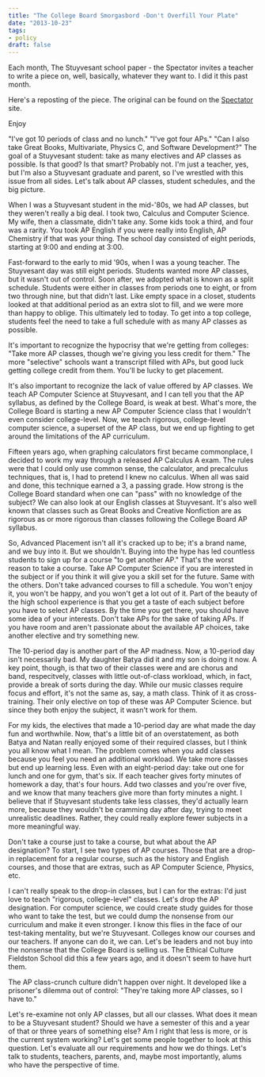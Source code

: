 ```yaml
---
title: "The College Board Smorgasbord -Don't Overfill Your Plate"
date: "2013-10-23"
tags:
- policy
draft: false
---
```



Each month, The Stuyvesant school paper - the Spectator invites a teacher to write a piece on, well, basically, whatever they want to. I did it this past month.

Here's a reposting of the piece. The original can be found on the [Spectator](http://stuyspectator.org) site.

Enjoy

"I've got 10 periods of class and no lunch." "I've got four APs." "Can I also take Great Books, Multivariate, Physics C, and Software Development?" The goal of a Stuyvesant student: take as many electives and AP classes as possible. Is that good? Is that smart? Probably not. I'm just a teacher, yes, but I'm also a Stuyvesant graduate and parent, so I've wrestled with this issue from all sides. Let's talk about AP classes, student schedules, and the big picture.

When I was a Stuyvesant student in the mid-'80s, we had AP classes, but they weren't really a big deal. I took two, Calculus and Computer Science. My wife, then a classmate, didn't take any. Some kids took a third, and four was a rarity. You took AP English if you were really into English, AP Chemistry if that was your thing. The school day consisted of eight periods, starting at 9:00 and ending at 3:00.

Fast-forward to the early to mid '90s, when I was a young teacher. The Stuyvesant day was still eight periods. Students wanted more AP classes, but it wasn't out of control. Soon after, we adopted what is known as a split schedule. Students were either in classes from periods one to eight, or from two through nine, but that didn't last. Like empty space in a closet, students looked at that additional period as an extra slot to fill, and we were more than happy to oblige. This ultimately led to today. To get into a top college, students feel the need to take a full schedule with as many AP classes as possible.

It's important to recognize the hypocrisy that we're getting from colleges: "Take more AP classes, though we're giving you less credit for them." The more "selective" schools want a transcript filled with APs, but good luck getting college credit from them. You'll be lucky to get placement.

It's also important to recognize the lack of value offered by AP classes. We teach AP Computer Science at Stuyvesant, and I can tell you that the AP syllabus, as defined by the College Board, is weak at best. What's more, the College Board is starting a new AP Computer Science class that I wouldn't even consider college-level. Now, we teach rigorous, college-level computer science, a superset of the AP class, but we end up fighting to get around the limitations of the AP curriculum.

Fifteen years ago, when graphing calculators first became commonplace, I decided to work my way through a released AP Calculus A exam. The rules were that I could only use common sense, the calculator, and precalculus techniques, that is, I had to pretend I knew no calculus. When all was said and done, this technique earned a 3, a passing grade. How strong is the College Board standard when one can "pass" with no knowledge of the subject? We can also look at our English classes at Stuyvesant. It's also well known that classes such as Great Books and Creative Nonfiction are as rigorous as or more rigorous than classes following the College Board AP syllabus.

So, Advanced Placement isn't all it's cracked up to be; it's a brand name, and we buy into it. But we shouldn't. Buying into the hype has led countless students to sign up for a course "to get another AP." That's the worst reason to take a course. Take AP Computer Science if you are interested in the subject or if you think it will give you a skill set for the future. Same with the others. Don't take advanced courses to fill a schedule. You won't enjoy it, you won't be happy, and you won't get a lot out of it. Part of the beauty of the high school experience is that you get a taste of each subject before you have to select AP classes. By the time you get there, you should have some idea of your interests. Don't take APs for the sake of taking APs. If you have room and aren't passionate about the available AP choices, take another elective and try something new.

The 10-period day is another part of the AP madness. Now, a 10-period day isn't necessarily bad. My daughter Batya did it and my son is doing it now. A key point, though, is that two of their classes were and are chorus and band, respecitvely, classes with little out-of-class workload, which, in fact, provide a break of sorts during the day. While our music classes require focus and effort, it's not the same as, say, a math class. Think of it as cross-training. Their only elective on top of these was AP Computer Science. but since they both enjoy the subject, it wasn't work for them.

For my kids, the electives that made a 10-period day are what made the day fun and worthwhile. Now, that's a little bit of an overstatement, as both Batya and Natan really enjoyed some of their required classes, but I think you all know what I mean. The problem comes when you add classes because you feel you need an additional workload. We take more classes but end up learning less. Even with an eight-period day: take out one for lunch and one for gym, that's six. If each teacher gives forty minutes of homework a day, that's four hours. Add two classes and you're over five, and we know that many teachers give more than forty minutes a night. I believe that if Stuyvesant students take less classes, they'd actually learn more, because they wouldn't be cramming day after day, trying to meet unrealistic deadlines. Rather, they could really explore fewer subjects in a more meaningful way.

Don't take a course just to take a course, but what about the AP designation? To start, I see two types of AP courses. Those that are a drop-in replacement for a regular course, such as the history and English courses, and those that are extras, such as AP Computer Science, Physics, etc.

I can't really speak to the drop-in classes, but I can for the extras: I'd just love to teach "rigorous, college-level" classes. Let's drop the AP designation. For computer science, we could create study guides for those who want to take the test, but we could dump the nonsense from our curriculum and make it even stronger. I know this flies in the face of our test-taking mentality, but we're Stuyvesant. Colleges know our courses and our teachers. If anyone can do it, we can. Let's be leaders and not buy into the nonsense that the College Board is selling us. The Ethical Culture Fieldston School did this a few years ago, and it doesn't seem to have hurt them.

The AP class-crunch culture didn't happen over night. It developed like a prisoner's dilemma out of control: "They're taking more AP classes, so I have to."

Let's re-examine not only AP classes, but all our classes. What does it mean to be a Stuyvesant student? Should we have a semester of this and a year of that or three years of something else? Am I right that less is more, or is the current system working? Let's get some people together to look at this question. Let's evaluate all our requirements and how we do things. Let's talk to students, teachers, parents, and, maybe most importantly, alums who have the perspective of time.


